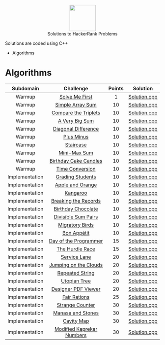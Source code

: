 <p align="center">
    <a href="https://www.hackerrank.com/sahilkhokhar505">
        <img height=85 src="https://d3keuzeb2crhkn.cloudfront.net/hackerrank/assets/styleguide/logo_wordmark-f5c5eb61ab0a154c3ed9eda24d0b9e31.svg">
    </a>
    <br>Solutions to HackerRank Problems
</p>

Solutions are coded using C++

* [Algorithms](#algorithms)

# Algorithms

|        Subdomain        |                                                              Challenge                                                              | Points |                                                                                  Solution                                                                                 |
|:-----------------------:|:-----------------------------------------------------------------------------------------------------------------------------------:|:------:|:-------------------------------------------------------------------------------------------------------------------------------------------------------------------------:|
|         Warmup         | [Solve Me First](https://www.hackerrank.com/challenges/solve-me-first/problem)                                                         |   1   | [Solution.cpp](https://github.com/sahil505/HackerRank-Solutions/blob/master/Algorithms/Warmups/Solve%20Me%20First/Solution.cpp)                          |
|         Warmup         | [Simple Array Sum](https://www.hackerrank.com/challenges/simple-array-sum/problem)                                                         |   10   | [Solution.cpp](https://github.com/sahil505/HackerRank-Solutions/blob/master/Algorithms/Warmups/Simple%20Array%20Sum/Solution.cpp)                          |
|         Warmup         | [Compare the Triplets](https://www.hackerrank.com/challenges/compare-the-triplets/problem)                                                         |   10   | [Solution.cpp](https://github.com/sahil505/HackerRank-Solutions/blob/master/Algorithms/Warmups/Compare%20the%20Triplets/Solution.cpp)                          |
|         Warmup         | [A Very Big Sum](https://www.hackerrank.com/challenges/a-very-big-sum/problem)                                                         |   10   | [Solution.cpp](https://github.com/sahil505/HackerRank-Solutions/blob/master/Algorithms/Warmups/A%20Very%20Big%20Sum/Solution.cpp)                          |
|         Warmup         | [Diagonal Difference](https://www.hackerrank.com/challenges/diagonal-difference/problem)                                                         |   10   | [Solution.cpp](https://github.com/sahil505/HackerRank-Solutions/blob/master/Algorithms/Warmups/Diagonal%20Difference/Solution.cpp)                          |
|         Warmup         | [Plus Minus](https://www.hackerrank.com/challenges/plus-minus/problem)                                                         |   10   | [Solution.cpp](https://github.com/sahil505/HackerRank-Solutions/blob/master/Algorithms/Warmups/Plus%20Minus/Solution.cpp)                          |
|         Warmup         | [Staircase](https://www.hackerrank.com/challenges/staircase/problem)                                                         |   10   | [Solution.cpp](https://github.com/sahil505/HackerRank-Solutions/blob/master/Algorithms/Warmups/Staircase/Solution.cpp)                          |
|         Warmup         | [Mini-Max Sum](https://www.hackerrank.com/challenges/mini-max-sum/problem)                                                         |   10   | [Solution.cpp](https://github.com/sahil505/HackerRank-Solutions/blob/master/Algorithms/Warmups/Mini-Max%20Sum/Solution.cpp)                          |
|         Warmup         | [Birthday Cake Candles](https://www.hackerrank.com/challenges/birthday-cake-candles/problem)                                                         |   10   | [Solution.cpp](https://github.com/sahil505/HackerRank-Solutions/blob/master/Algorithms/Warmups/Birthday%20Cake%20Candles/Solution.cpp)                          |
|         Warmup         | [Time Conversion](https://www.hackerrank.com/challenges/time-conversion/problem)                                                         |   10   | [Solution.cpp](https://github.com/sahil505/HackerRank-Solutions/blob/master/Algorithms/Warmups/Time%20Conversion/Solution.cpp)                          |
|         Implementation         | [Grading Students](https://www.hackerrank.com/challenges/grading/problem)                                                         |   10   | [Solution.cpp](https://github.com/sahil505/HackerRank-Solutions/blob/master/Algorithms/Implementation/Grading%20Students/Solution.cpp)                          |
|         Implementation         | [Apple and Orange](https://www.hackerrank.com/challenges/apple-and-orange/problem)                                                         |   10   | [Solution.cpp](https://github.com/sahil505/HackerRank-Solutions/blob/master/Algorithms/Implementation/Apple%20and%20Orange/Solution.cpp)                          |
|         Implementation         | [Kangaroo](https://www.hackerrank.com/challenges/kangaroo/problem)                                                         |   10   | [Solution.cpp](https://github.com/sahil505/HackerRank-Solutions/blob/master/Algorithms/Implementation/Kangaroo/Solution.cpp)                          |
|         Implementation         | [Breaking the Records](https://www.hackerrank.com/challenges/breaking-best-and-worst-records/problem)                                                         |   10   | [Solution.cpp](https://github.com/sahil505/HackerRank-Solutions/blob/master/Algorithms/Implementation/Breaking%20the%20Records/Solution.cpp)                          |
|         Implementation         | [Birthday Chocolate](https://www.hackerrank.com/challenges/the-birthday-bar/problem)                                                         |   10   | [Solution.cpp](https://github.com/sahil505/HackerRank-Solutions/blob/master/Algorithms/Implementation/Birthday%20Chocolate/Solution.cpp)                          |
|         Implementation         | [Divisible Sum Pairs](https://www.hackerrank.com/challenges/divisible-sum-pairs/problem)                                                         |   10   | [Solution.cpp](https://github.com/sahil505/HackerRank-Solutions/blob/master/Algorithms/Implementation/Divisible%20Sum%20Pairs/Solution.cpp)                          |
|         Implementation         | [Migratory Birds](https://www.hackerrank.com/challenges/migratory-birds/problem)                                                         |   10   | [Solution.cpp](https://github.com/sahil505/HackerRank-Solutions/blob/master/Algorithms/Implementation/Migratory%20Birds/Solution.cpp)                          |
|         Implementation         | [Bon Appétit](https://www.hackerrank.com/challenges/bon-appetit/problem)                                                         |   10   | [Solution.cpp](https://github.com/sahil505/HackerRank-Solutions/blob/master/Algorithms/Implementation/Bon%20App%C3%A9tit/Solution.cpp)                          |
|         Implementation         | [Day of the Programmer](https://www.hackerrank.com/challenges/day-of-the-programmer/problem)                                                         |   15   | [Solution.cpp](https://github.com/sahil505/HackerRank-Solutions/blob/master/Algorithms/Implementation/Day%20of%20the%20Programmer/Solution.cpp)                          |
|         Implementation         | [The Hurdle Race](https://www.hackerrank.com/challenges/the-hurdle-race/problem)                                                         |   15   | [Solution.cpp](https://github.com/sahil505/HackerRank-Solutions/blob/master/Algorithms/Implementation/The%20Hurdle%20Race/Solution.cpp)                          |
|         Implementation         | [Service Lane](https://www.hackerrank.com/challenges/service-lane/problem)                                                         |   20   | [Solution.cpp](https://github.com/sahil505/HackerRank-Solutions/blob/master/Algorithms/Implementation/Service%20Lane/Solution.cpp)                          |
|         Implementation         | [Jumping on the Clouds](https://www.hackerrank.com/challenges/jumping-on-the-clouds/problem)                                                         |   20   | [Solution.cpp](https://github.com/sahil505/HackerRank-Solutions/blob/master/Algorithms/Implementation/Jumping%20on%20the%20Clouds/Solution.cpp)                          |
|         Implementation         | [Repeated String](https://www.hackerrank.com/challenges/repeated-string/problem)                                                         |   20   | [Solution.cpp](https://github.com/sahil505/HackerRank-Solutions/blob/master/Algorithms/Implementation/Repeated%20String/Solution.cpp)                          |
|         Implementation         | [Utopian Tree](https://www.hackerrank.com/challenges/utopian-tree/problem)                                                         |   20   | [Solution.cpp](https://github.com/sahil505/HackerRank-Solutions/blob/master/Algorithms/Implementation/Utopian%20Tree/Solution.cpp)                          |
|         Implementation         | [Designer PDF Viewer](https://www.hackerrank.com/challenges/designer-pdf-viewer/problem)                                                         |   20   | [Solution.cpp](https://github.com/sahil505/HackerRank-Solutions/blob/master/Algorithms/Implementation/Designer%20PDF%20Viewer/Solution.cpp)                          |
|         Implementation         | [Fair Rations](https://www.hackerrank.com/challenges/fair-rations/problem)                                                         |   25   | [Solution.cpp](https://github.com/sahil505/HackerRank-Solutions/blob/master/Algorithms/Implementation/Fair%20Rations/Solution.cpp)                          |
|         Implementation         | [Strange Counter](https://www.hackerrank.com/challenges/strange-code/problem)                                                         |   30   | [Solution.cpp](https://github.com/sahil505/HackerRank-Solutions/blob/master/Algorithms/Implementation/Strange%20Counter/Solution.cpp)                          |
|         Implementation         | [Manasa and Stones](https://www.hackerrank.com/challenges/manasa-and-stones/problem)                                                         |   30   | [Solution.cpp](https://github.com/sahil505/HackerRank-Solutions/blob/master/Algorithms/Implementation/Manasa%20and%20Stones/Solution.cpp)                          |
|         Implementation         | [Cavity Map](https://www.hackerrank.com/challenges/cavity-map/problem)                                                         |   30   | [Solution.cpp](https://github.com/sahil505/HackerRank-Solutions/blob/master/Algorithms/Implementation/Cavity%20Map/Solution.cpp)                          |
|         Implementation         | [Modified Kaprekar Numbers](https://www.hackerrank.com/challenges/kaprekar-numbers/problem)                                                         |   30   | [Solution.cpp](https://github.com/sahil505/HackerRank-Solutions/blob/master/Algorithms/Implementation/Modified%20Kaprekar%20Numbers/Solution.cpp)                          |
